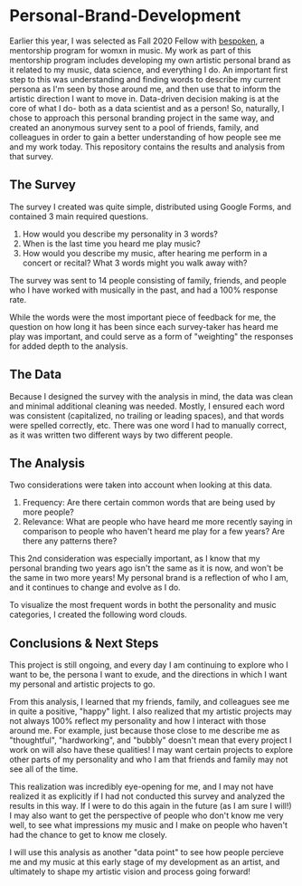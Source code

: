 # Personal-Brand-Development

Earlier this year, I was selected as Fall 2020 Fellow with [bespoken](https://www.letsbespoken.org), a mentorship program for womxn in music. 
My work as part of this mentorship program includes developing my own artistic personal brand as it related to my music, data science, and everything I do. An important first step to this was understanding and finding words to describe my current persona as I'm seen by those around me, and then use that to inform the artistic direction I want to move in. Data-driven decision making is at the core of what I do- both as a data scientist and as a person! So, naturally, I chose to approach this personal branding project in the same way, and created an anonymous survey sent to a pool of friends, family, and colleagues in order to gain a better understanding of how people see me and my work today. This repository contains the results and analysis from that survey.


## The Survey

The survey I created was quite simple, distributed using Google Forms, and contained 3 main required questions.

  1) How would you describe my personality in 3 words?
  2) When is the last time you heard me play music?
  3) How would you describe my music, after hearing me perform in a concert or recital? What 3 words might you walk away with?
  
The survey was sent to 14 people consisting of family, friends, and people who I have worked with musically in the past, and had a 100% response rate.

While the words were the most important piece of feedback for me, the question on how long it has been since each survey-taker has heard me play was important, and could serve as a form of "weighting" the responses for added depth to the analysis.


## The Data

Because I designed the survey with the analysis in mind, the data was clean and minimal additional cleaning was needed. Mostly, I ensured each word was consistent (capitalized, no trailing or leading spaces), and that words were spelled correctly, etc. There was one word I had to manually correct, as it was written two different ways by two different people. 


## The Analysis

Two considerations were taken into account when looking at this data.

  1) Frequency: Are there certain common words that are being used by more people?
  2) Relevance: What are people who have heard me more recently saying in comparison to people who haven't heard me play for a few years? Are there any patterns           there?

This 2nd consideration was especially important, as I know that my personal branding two years ago isn't the same as it is now, and won't be the same in two more years! My personal brand is a reflection of who I am, and it continues to change and evolve as I do.

To visualize the most frequent words in botht the personality and music categories, I created the following word clouds.


## Conclusions & Next Steps

This project is still ongoing, and every day I am continuing to explore who I want to be, the persona I want to exude, and the directions in which I want my personal and artistic projects to go. 

From this analysis, I learned that my friends, family, and colleagues see me in quite a positive, "happy" light. I also realized that my artistic projects may not always 100% reflect my personality and how I interact with those around me. For example, just because those close to me describe me as "thoughtful", "hardworking", and "bubbly" doesn't mean that every project I work on will also have these qualities! I may want certain projects to explore other parts of my personality and who I am that friends and family may not see all of the time.

This realization was incredibly eye-opening for me, and I may not have realized it as explicitly if I had not conducted this survey and analyzed the results in this way. If I were to do this again in the future (as I am sure I will!) I may also want to get the perspective of people who don't know me very well, to see what impressions my music and I make on people who haven't had the chance to get to know me closely. 

I will use this analysis as another "data point" to see how people percieve me and my music at this early stage of my development as an artist, and ultimately to shape my artistic vision and process going forward!
